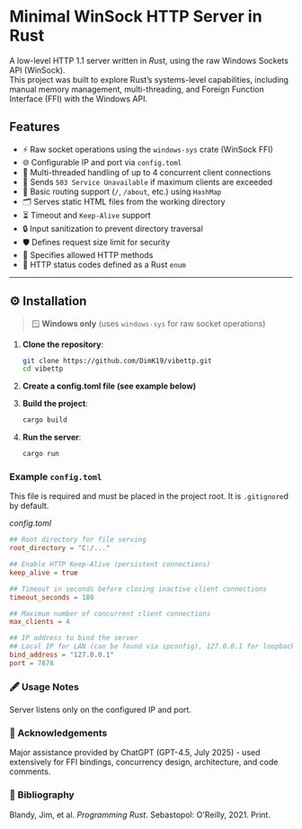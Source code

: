 # Minimal WinSock HTTP Server in Rust

A low-level HTTP 1.1 server written in _Rust_, using the raw Windows Sockets API (WinSock).  
This project was built to explore Rust’s systems-level capabilities, including manual memory management, multi-threading, and Foreign Function Interface (FFI) with the Windows API.

## Features

- ⚡ Raw socket operations using the `windows-sys` crate (WinSock FFI)
- 🌐 Configurable IP and port via `config.toml`
- 🧵 Multi-threaded handling of up to 4 concurrent client connections
- 🚦 Sends `503 Service Unavailable` if maximum clients are exceeded
- 🧭 Basic routing support (`/`, `/about`, etc.) using `HashMap`
- 🗂️ Serves static HTML files from the working directory
- ⏳ Timeout and `Keep-Alive` support
- 🔒 Input sanitization to prevent directory traversal
- 🛡️ Defines request size limit for security
- 📛 Specifies allowed HTTP methods
- 🧠 HTTP status codes defined as a Rust `enum`

---

## ⚙️ Installation

> 🪟 **Windows only** (uses `windows-sys` for raw socket operations)

1. **Clone the repository**:
   ```sh
   git clone https://github.com/DimK19/vibettp.git
   cd vibettp
   ```

2. **Create a config.toml file (see example below)**

3. **Build the project**:
   ```sh
   cargo build
   ```

4. **Run the server**:
   ```sh
   cargo run
   ```

### Example `config.toml`
This file is required and must be placed in the project root. It is `.gitignore`d by default.

_config.toml_
```toml
## Root directory for file serving
root_directory = "C:/..."

## Enable HTTP Keep-Alive (persistent connections)
keep_alive = true

## Timeout in seconds before closing inactive client connections
timeout_seconds = 180

## Maximum number of concurrent client connections
max_clients = 4

## IP address to bind the server
## Local IP for LAN (can be found via ipconfig), 127.0.0.1 for loopback
bind_address = "127.0.0.1"
port = 7878
```

### 🖋️ Usage Notes

Server listens only on the configured IP and port.

### 🤖 Acknowledgements
Major assistance provided by ChatGPT (GPT-4.5, July 2025) - used extensively for FFI bindings, concurrency design, architecture, and code comments.

### 📖 Bibliography
Blandy, Jim, et al. _Programming Rust_. Sebastopol: O'Reilly, 2021. Print.
